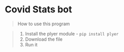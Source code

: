 # Covid Stats bot


> How to use this program

> 1. Install the plyer module - ```pip install plyer```
> 2. Download the file
> 3. Run it
